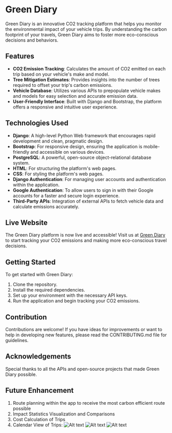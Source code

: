 
# Green Diary

Green Diary is an innovative CO2 tracking platform that helps you monitor the environmental impact of your vehicle trips. By understanding the carbon footprint of your travels, Green Diary aims to foster more eco-conscious decisions and behaviors.

## Features

- **CO2 Emission Tracking**: Calculates the amount of CO2 emitted on each trip based on your vehicle's make and model.
- **Tree Mitigation Estimates**: Provides insights into the number of trees required to offset your trip's carbon emissions.
- **Vehicle Database**: Utilizes various APIs to prepopulate vehicle makes and models for easy selection and accurate emission data.
- **User-Friendly Interface**: Built with Django and Bootstrap, the platform offers a responsive and intuitive user experience.

## Technologies Used

- **Django**: A high-level Python Web framework that encourages rapid development and clean, pragmatic design.
- **Bootstrap**: For responsive design, ensuring the application is mobile-friendly and accessible on various devices.
- **PostgreSQL**: A powerful, open-source object-relational database system.
- **HTML**: For structuring the platform's web pages.
- **CSS**: For styling the platform's web pages.
- **Django Authentication**: For managing user accounts and authentication within the application.
- **Google Authentication**: To allow users to sign in with their Google accounts for a faster and secure login experience.
- **Third-Party APIs**: Integration of external APIs to fetch vehicle data and calculate emissions accurately.


## Live Website


The Green Diary platform is now live and accessible! Visit us at [Green Diary](https://green-diary-app-2098e92803f3.herokuapp.com/) to start tracking your CO2 emissions and making more eco-conscious travel decisions.



## Getting Started

To get started with Green Diary:

1. Clone the repository.
2. Install the required dependencies.
3. Set up your environment with the necessary API keys.
4. Run the application and begin tracking your CO2 emissions.

## Contribution

Contributions are welcome! If you have ideas for improvements or want to help in developing new features, please read the CONTRIBUTING.md file for guidelines.


## Acknowledgements

Special thanks to all the APIs and open-source projects that made Green Diary possible.


## Future Enhancement

1. Route planning within the app to receive the most carbon efficient route possible
2. Impact Statistics Visualization and Comparisons
3. Cost Calculation of Trips
4. Calendar View of Trips:
![Alt text](image.png)
![Alt text](image-1.png)
![Alt text](image-2.png)

